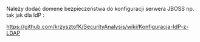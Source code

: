 Należy dodać domene bezpieczeństwa do konfiguracji serwera JBOSS np. tak jak dla IdP :

https://github.com/krzysztofK/SecurityAnalysis/wiki/Konfiguracja-IdP-z-LDAP
